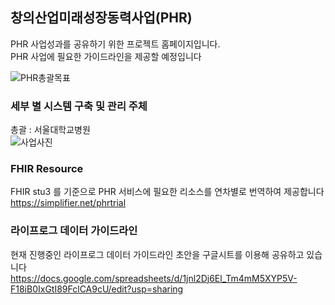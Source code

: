 ## 창의산업미래성장동력사업(PHR)

PHR 사업성과를 공유하기 위한 프로젝트 홈페이지입니다.  
PHR 사업에 필요한 가이드라인을 제공할 예정입니다  

![PHR총괄목표](https://user-images.githubusercontent.com/65004181/85643369-dddd2f80-b6ce-11ea-8449-07fcdaafa84f.png)


### 세부 별 시스템 구축 및 관리 주체
총괄 : 서울대학교병원  
![사업사진](https://user-images.githubusercontent.com/65004181/85643263-948ce000-b6ce-11ea-9508-5f4ffa126d7d.png)

### FHIR Resource
FHIR stu3 를 기준으로 PHR 서비스에 필요한 리소스를 연차별로 번역하여 제공합니다  
https://simplifier.net/phrtrial  

### 라이프로그 데이터 가이드라인
현재 진행중인 라이프로그 데이터 가이드라인 초안을 구글시트를 이용해 공유하고 있습니다  
https://docs.google.com/spreadsheets/d/1jnl2Dj6El_Tm4mM5XYP5V-F18iB0IxGtI89FclCA9cU/edit?usp=sharing
